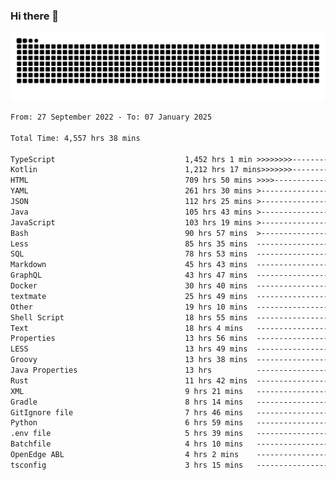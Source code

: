 ### Hi there 👋

<picture>
  <source media="(prefers-color-scheme: dark)" srcset="https://raw.githubusercontent.com/heyline/heyline/output/github-contribution-grid-snake-dark.svg">
  <source media="(prefers-color-scheme: light)" srcset="https://raw.githubusercontent.com/heyline/heyline/output/github-contribution-grid-snake.svg">
  <img alt="github contribution grid snake animation" src="https://raw.githubusercontent.com/heyline/heyline/output/github-contribution-grid-snake.svg">
</picture>

<!--START_SECTION:waka-->

```txt
From: 27 September 2022 - To: 07 January 2025

Total Time: 4,557 hrs 38 mins

TypeScript                             1,452 hrs 1 min >>>>>>>>-----------------   31.86 %
Kotlin                                 1,212 hrs 17 mins>>>>>>>------------------   26.60 %
HTML                                   709 hrs 50 mins >>>>---------------------   15.57 %
YAML                                   261 hrs 30 mins >------------------------   05.74 %
JSON                                   112 hrs 25 mins >------------------------   02.47 %
Java                                   105 hrs 43 mins >------------------------   02.32 %
JavaScript                             103 hrs 19 mins >------------------------   02.27 %
Bash                                   90 hrs 57 mins  >------------------------   02.00 %
Less                                   85 hrs 35 mins  -------------------------   01.88 %
SQL                                    78 hrs 53 mins  -------------------------   01.73 %
Markdown                               45 hrs 43 mins  -------------------------   01.00 %
GraphQL                                43 hrs 47 mins  -------------------------   00.96 %
Docker                                 30 hrs 40 mins  -------------------------   00.67 %
textmate                               25 hrs 49 mins  -------------------------   00.57 %
Other                                  19 hrs 10 mins  -------------------------   00.42 %
Shell Script                           18 hrs 55 mins  -------------------------   00.42 %
Text                                   18 hrs 4 mins   -------------------------   00.40 %
Properties                             13 hrs 56 mins  -------------------------   00.31 %
LESS                                   13 hrs 49 mins  -------------------------   00.30 %
Groovy                                 13 hrs 38 mins  -------------------------   00.30 %
Java Properties                        13 hrs          -------------------------   00.29 %
Rust                                   11 hrs 42 mins  -------------------------   00.26 %
XML                                    9 hrs 21 mins   -------------------------   00.21 %
Gradle                                 8 hrs 14 mins   -------------------------   00.18 %
GitIgnore file                         7 hrs 46 mins   -------------------------   00.17 %
Python                                 6 hrs 59 mins   -------------------------   00.15 %
.env file                              5 hrs 39 mins   -------------------------   00.12 %
Batchfile                              4 hrs 10 mins   -------------------------   00.09 %
OpenEdge ABL                           4 hrs 2 mins    -------------------------   00.09 %
tsconfig                               3 hrs 15 mins   -------------------------   00.07 %
```

<!--END_SECTION:waka-->


